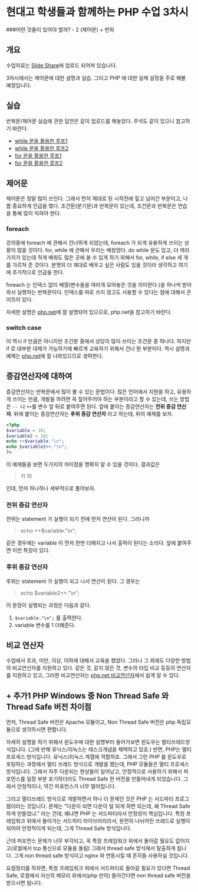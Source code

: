 # 현대고 학생들과 함께하는 PHP 수업 3차시

###어떤 것들이 있어야 할까? - 2 (제어문) + 번외

## 개요

수업자료는 [Slide Share](http://www.slideshare.net/JeongUkJae/php-3-56940442)에 업로드 되어져 있습니다.

3차시에서는 제어문에 대한 설명과 실습. 그리고 PHP 에 대한 실제 설정을 주로 해볼 예정입니다.

## 실습

반복문/제어문 실습에 관한 답안은 같이 업로드를 해놓았다. 주석도 같이 있으니 참고하기 바란다.

* [while 문을 활용한 루프1](실습/ex1.php)
* [while 문을 활용한 루프2](실습/ex3.php)
* [for 문을 활용한 루프1](실습/ex2.php)
* [for 문을 활용한 루프2](실습/ex4.php)

## 제어문

제어문은 정말 많이 쓰인다. 그래서 먼저 제대로 된 시작전에 짚고 넘어간 부분이고, 나름 중요하게 언급을 했다. 조건문(분기문)과 반복문이 있는데, 조건문과 반복문은 연습을 통해 많이 익혀야 한다.

### foreach

강의중에 foreach 에 관해서 건너뛰게 되었는데, foreach 가 되게 유용하게 쓰이는 상황이 많을 것이다. for, while 에 관해서 우리는 배웠었다. do while 문도 있고, 더 여러가지가 있는데 적게 배워도 많은 곳에 쓸 수 있게 하기 위해서 for, while, if else 세 개를 가르쳐 준 것이다. 분명히 더 제대로 배우고 싶은 사람도 있을 것이라 생각하고 여기에 추가적으로 언급을 한다. 

foreach 는 인덱스 없이 배열(변수들을 여러개 모아놓은 것을 의미한다.)을 하나씩 받아와서 실행하는 반복문이다. 인덱스를 따로 쓰지 않고도 사용할 수 있다는 점에 대해서 큰 이득이 있다.

자세한 설명은 [php.net](http://php.net/manual/kr/control-structures.foreach.php)에 잘 설명되어 있으므로, php.net을 참고하기 바란다.

### switch case

이 역시 if 만큼은 아니지만 조건문 중에서 상당히 많이 쓰이는 조건문 중 하나다. 하지만 if 로 대부분 대체가 가능하기에 빠르게 교육하기 위해서 건너 뛴 부분이다. 역시 설명과 예제는 [php.net](http://php.net/manual/kr/control-structures.switch.php)에 잘 나와있으므로 생략한다.


## 증감연산자에 대하여

 증감연산자는 반복문에서 많이 볼 수 있는 문법이다. 많은 언어에서 지원을 하고, 유용하게 쓰이는 만큼, 개발을 하려면 꼭 짚어주어야 하는 부분이라고 할 수 있는데, 쓰는 방법은 ```-- ```나 ```++```를 변수 앞 뒤로 붙여주면 된다. 앞에 붙이는 증감연산자는 **전위 증감 연산자**. 뒤에 붙이는 증감연산자는 **후위 증감 연산자** 라고 하는데, 뒤의 예제를 보자.
 
 ```php
 <?php
 $variable = 10;
 $variable2 = 10;
 echo ++$variable."\n";
 echo $variable2++."\n";
 ?>
 ```
 이 예제들을 보면 두가지의 차이점을 명확히 알 수 있을 것이다. 결과값은 
> 11
> 10

인데, 먼저 하나하나 세부적으로 풀어보자.

### 전위 증감 연산자
 전위는 statement 가 실행이 되기 전에 먼저 연산이 된다. 그러니까 
> echo ++$variable."\n";
 
같은 경우에는 variable 이 먼저 한번 더해지고 나서 출력이 된다는 소리다. 앞에 붙여주면 이런 특징이 있다.

### 후위 증감 연산자
 후위는 statement 가 실행이 되고 나서 연산이 된다. 그 경우는
> echo $variable2++."\n";

이 문장이 실행되는 과정은 다음과 같다.
1. ```$variable."\n";``` 를 출력한다.
2. variable 변수를 1 더해준다.

## 비교 연산자

 수업에서 초과, 미만, 이상, 이하에 대해서 교육을 했었다. 그러나 그 외에도 다양한 방법의 비교연산자를 지원하고 있다. 같은 것, 같지 않은 것, 변수의 타입 비교 등등의 연산자를 지원하고 있고, 그러한 비교연산자는 [php.net 비교연산자](http://php.net/manual/kr/language.operators.comparison.php)에서 쉽게 알 수 있다.

## + 추가1 PHP Windows 중 Non Thread Safe 와 Thread Safe 버전 차이점

 먼저, Thread Safe 버전은 Apache 모듈이고, Non Thread Safe 버전은 php 독립모듈으로 생각하시면 편합니다. 
 
 자세히 설명을 하기 위해서 윈도우에 대한 설명부터 들어가보면 윈도우는 멀티쓰레드방식입니다. (그에 반해 유닉스/리눅스는 태스크개념을 채택하고 있죠.) 반면, PHP는 멀티 프로세스 방식입니다. 유닉스/리눅스 계열에 적합하죠. 그래서 그런 PHP 를 윈도우로 포팅하는 과정에서 멀티 쓰레드 방식으로 개발을 했는데, PHP 모듈들은 멀티 프로세스 방식입니다. 그래서 자주 다운되는 현상들이 일어났고, 안정적으로 사용하기 위해서 퍼포먼스를 일정 부분 포기하더라도 Thread Safe 한 버전을 만들어내게 되었습니다. 그래서 안정적이나, 약간 퍼포먼스가 너무 떨어집니다. 

 그리고 멀티쓰레드 방식으로 개발하면서 하나 더 문제인 것은 PHP 는 서드파티 프로그램이라는 것입니다. 문제는 "다운이 되면 다운이 덜 되게 하면 되는데, 왜 Thread Safe 하게 만들었냐." 라는 건데, 왜냐면 PHP 는 서드파티라서 안정성이 핵심입니다. 특정 프레임워크 위에서 돌아가는 서드파티 라이브러리라서, 완전히 나뉘어진 쓰레드로 실행이 되어야 안정적이게 되는데, 그게 Thread Safe 방식입니다.

 근데 퍼포먼스 문제가 너무 부각되고, 꼭 특정 프레임워크 위에서 돌아갈 필요도 없어지고(로컬에서 tcp 통신으로 모듈을 돌림) 그래서 thread safe 방식에서 탈출하게 됩니다. 그게 non thread safe 방식이고 nginx 와 연동시킬 때 흔히들 사용하실 것입니다.

 요점정리를 하자면, 특정 프레임워크 위에서 서드파티로 돌아갈 필요가 있다면 Thread Safe, 로컬에서 자신의 메모리 위에서(php 만의) 돌아간다면 non thread safe 버전을 받으시면 됩니다.
